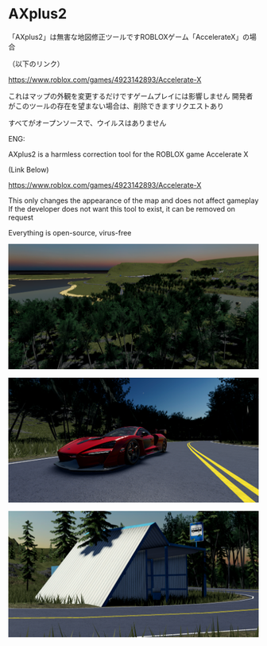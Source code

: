 # AXplus2

「AXplus2」は無害な地図修正ツールですROBLOXゲーム「AccelerateX」の場合

（以下のリンク）

https://www.roblox.com/games/4923142893/Accelerate-X

これはマップの外観を変更するだけですゲームプレイには影響しません
開発者がこのツールの存在を望まない場合は、削除できますリクエストあり

すべてがオープンソースで、ウイルスはありません

ENG:

AXplus2 is a harmless correction tool for the ROBLOX game Accelerate X

(Link Below)

https://www.roblox.com/games/4923142893/Accelerate-X

This only changes the appearance of the map and does not affect gameplay
If the developer does not want this tool to exist, it can be removed on request

Everything is open-source, virus-free

![IMG1](https://github.com/mkhamster/AXplus2/blob/main/IMAGES/ALPHA_IMG1.png)

![IMG2](https://github.com/mkhamster/AXplus2/blob/main/IMAGES/ALPHA_IMG2.png)

![IMG3](https://github.com/mkhamster/AXplus2/blob/main/IMAGES/ALPHA_IMG3.png)


